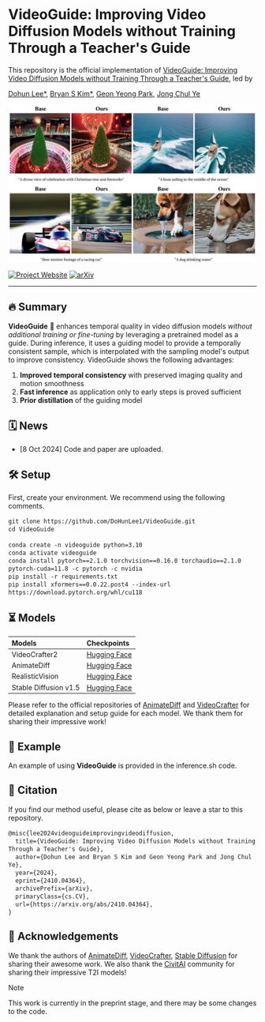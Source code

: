 # VideoGuide: Improving Video Diffusion Models without Training Through a Teacher's Guide

This repository is the official implementation of [VideoGuide: Improving Video Diffusion Models without Training Through a Teacher's Guide](https://arxiv.org/abs/2410.04364), led by

[Dohun Lee*](https://github.com/DoHunLee1), [Bryan S Kim*](https://scholar.google.com/citations?user=ndWU-84AAAAJ&hl=en), [Geon Yeong Park](https://geonyeong-park.github.io/), [Jong Chul Ye](https://bispl.weebly.com/professor.html)

![main figure](assets/main_fig.png)

[![Project Website](https://img.shields.io/badge/Project-Website-blue)](https://dohunlee1.github.io/videoguide.github.io/)
[![arXiv](https://img.shields.io/badge/arXiv-2410.04364-b31b1b.svg)](https://arxiv.org/abs/2410.04364)

---
## 🔥 Summary

**VideoGuide** 🚀 enhances temporal quality in video diffusion models *without additional training or fine-tuning* by leveraging a pretrained model as a guide. During inference, it uses a guiding model to provide a temporally consistent sample, which is interpolated with the sampling model's output to improve consistency. VideoGuide shows the following advantages:

1. **Improved temporal consistency** with preserved imaging quality and motion smoothness
2. **Fast inference** as application only to early steps is proved sufficient
4. **Prior distillation** of the guiding model

## 🗓 ️News
- [8 Oct 2024] Code and paper are uploaded.

## 🛠️ Setup
First, create your environment. We recommend using the following comments. 

```
git clone https://github.com/DoHunLee1/VideoGuide.git
cd VideoGuide

conda create -n videoguide python=3.10
conda activate videoguide
conda install pytorch==2.1.0 torchvision==0.16.0 torchaudio==2.1.0 pytorch-cuda=11.8 -c pytorch -c nvidia
pip install -r requirements.txt
pip install xformers==0.0.22.post4 --index-url https://download.pytorch.org/whl/cu118
```

## ⏳ Models

|Models|Checkpoints|
|:---------|:--------|
|VideoCrafter2|[Hugging Face](https://huggingface.co/VideoCrafter/VideoCrafter2/blob/main/model.ckpt)
|AnimateDiff|[Hugging Face](https://huggingface.co/guoyww/animatediff/tree/main)
|RealisticVision|[Hugging Face](https://huggingface.co/ckpt/realistic-vision-v20/blob/main/realisticVisionV20_v20.safetensors)
|Stable Diffusion v1.5|[Hugging Face](https://huggingface.co/benjamin-paine/stable-diffusion-v1-5/tree/main)

Please refer to the official repositories of [AnimateDiff](https://github.com/guoyww/AnimateDiff) and [VideoCrafter](https://github.com/AILab-CVC/VideoCrafter/tree/main) for detailed explanation and setup guide for each model. We thank them for sharing their impressive work!

## 🌄 Example
An example of using **VideoGuide** is provided in the inference.sh code.

## 📝 Citation
If you find our method useful, please cite as below or leave a star to this repository.

```
@misc{lee2024videoguideimprovingvideodiffusion,
  title={VideoGuide: Improving Video Diffusion Models without Training Through a Teacher's Guide}, 
  author={Dohun Lee and Bryan S Kim and Geon Yeong Park and Jong Chul Ye},
  year={2024},
  eprint={2410.04364},
  archivePrefix={arXiv},
  primaryClass={cs.CV},
  url={https://arxiv.org/abs/2410.04364}, 
}
```

## 🤗 Acknowledgements
We thank the authors of [AnimateDiff](https://github.com/guoyww/AnimateDiff), [VideoCrafter](https://github.com/AILab-CVC/VideoCrafter/tree/main), [Stable Diffusion](https://github.com/Stability-AI/stablediffusion) for sharing their awesome work. We also thank the [CivitAI](https://civitai.com/) community for sharing their impressive T2I models!

> [!note]
> This work is currently in the preprint stage, and there may be some changes to the code.
